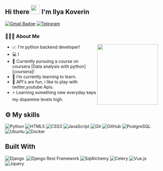 ## Hi there <img src="https://raw.githubusercontent.com/iampavangandhi/iampavangandhi/master/gifs/Hi.gif" width="30px"> I'm Ilya Koverin
[![Gmail Badge](https://img.shields.io/badge/-gravity4849@gmail.com-c14438?style=flat-square&logo=Gmail&logoColor=white&link=mailto:gravity4849@gmail.com)](mailto:gravity4849@gmail.com)
[![Telegram](https://img.shields.io/badge/signature48-%230095D5.svg?&style=flat-square&logo=telegram&logoColor=white&link=https://t.me/signature48)](https://t.me/signature48)

### 👨🏻‍💻 About Me

<img align='right' src='https://media.giphy.com/media/KAq5w47R9rmTuvWOWa/giphy.gif' width='200px'>

- 📈 I'm python backend developer!
- 💻 I 
- 🔭 Currently pursuing a course on coursera [Data analysis with python][coursera]!
- 🌱 I’m currently learning to learn.
- 🥅 API's are fun, i like to play with twitter,youtube Apis.
- ⚡ Learning something new everyday keps my dopamine levels high.


## ⚙️ My skills
![Python](https://img.shields.io/badge/python-%230095D5.svg?&style=for-the-badge&logo=python&logoColor=white)
![HTML5](https://img.shields.io/badge/html5%20-%23E34F26.svg?&style=for-the-badge&logo=html5&logoColor=white)
![CSS3](https://img.shields.io/badge/css3%20-%231572B6.svg?&style=for-the-badge&logo=css3&logoColor=white)
![JavaScript](https://img.shields.io/badge/javascript%20-%23323330.svg?&style=for-the-badge&logo=javascript&logoColor=%23F7DF1E&color=3d3919)
![Git](https://img.shields.io/badge/git%20-%23F05033.svg?&style=for-the-badge&logo=git&logoColor=white&Color=c95410)
![GitHub](https://img.shields.io/badge/github%20-%23121011.svg?&style=for-the-badge&logo=github&logoColor=white&color=283238)
![PostgreSQL](https://img.shields.io/badge/PostgreSQL-316192?style=for-the-badge&logo=postgresql&logoColor=green)
![Ubuntu](https://img.shields.io/badge/Ubuntu-E95420?style=for-the-badge&logo=ubuntu&logoColor=white)
![Docker](https://img.shields.io/badge/-Docker-46a2f1?style=for-the-badge&logo=docker&logoColor=white)

## Built With
![Django](https://img.shields.io/badge/Django-092E20?style=for-the-badge&logo=django&logoColor=white)&nbsp;
![Django Rest Framework](https://img.shields.io/badge/DRF-red?style=for-the-badge&logo=Django)
![SqlAlchemy](https://img.shields.io/badge/-SqlAlchemy-FCA121?style=for-the-badge&logo=SqlAlchemy)
![Celery](https://img.shields.io/badge/-Celery-%2300C7B7?style=for-the-badge&logo=Celery)
![Vue.js](https://img.shields.io/badge/-Vue.js-%232c3e50?style=for-the-badge&logo=vue-dot-js)
![Jquery](https://img.shields.io/badge/jQuery-0769AD?style=for-the-badge&logo=jquery&logoColor=white)&nbsp;


